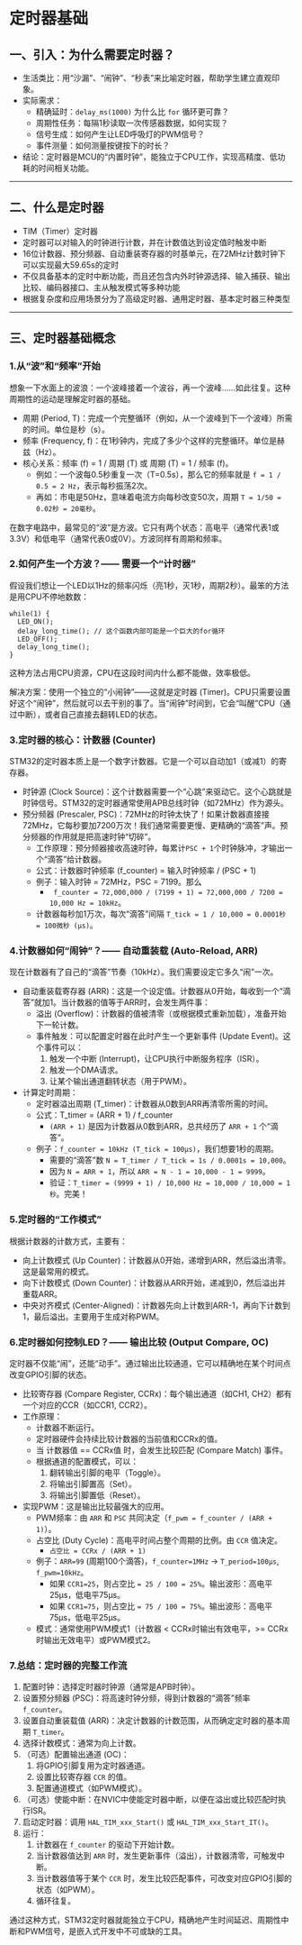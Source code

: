# 定时器基础

## 一、引入：为什么需要定时器？

- 生活类比：用“沙漏”、“闹钟”、“秒表”来比喻定时器，帮助学生建立直观印象。
- 实际需求：
  - 精确延时：`delay_ms(1000)` 为什么比 `for` 循环更可靠？
  - 周期性任务：每隔1秒读取一次传感器数据，如何实现？
  - 信号生成：如何产生让LED呼吸灯的PWM信号？
  - 事件测量：如何测量按键按下的时长？
- 结论：定时器是MCU的“内置时钟”，能独立于CPU工作，实现高精度、低功耗的时间相关功能。

------



## 二、什么是定时器

- TIM（Timer）定时器
- 定时器可以对输入的时钟进行计数，并在计数值达到设定值时触发中断
- 16位计数器、预分频器、自动重装寄存器的时基单元，在72MHz计数时钟下可以实现最大59.65s的定时
- 不仅具备基本的定时中断功能，而且还包含内外时钟源选择、输入捕获、输出比较、编码器接口、主从触发模式等多种功能
- 根据复杂度和应用场景分为了高级定时器、通用定时器、基本定时器三种类型

------



## 三、定时器基础概念

### 1.从“波”和“频率”开始

想象一下水面上的波浪：一个波峰接着一个波谷，再一个波峰……如此往复。这种周期性的运动是理解定时器的基础。

- 周期 (Period, T)：完成一个完整循环（例如，从一个波峰到下一个波峰）所需的时间。单位是秒（s）。
- 频率 (Frequency, f)：在1秒钟内，完成了多少个这样的完整循环。单位是赫兹（Hz）。
- 核心关系：频率 (f) = 1 / 周期 (T) 或 周期 (T) = 1 / 频率 (f)。
  - 例如：一个波每0.5秒重复一次（T=0.5s），那么它的频率就是 `f = 1 / 0.5 = 2 Hz`，表示每秒振荡2次。
  - 再如：市电是50Hz，意味着电流方向每秒改变50次，周期 `T = 1/50 = 0.02秒 = 20毫秒`。

在数字电路中，最常见的“波”是方波。它只有两个状态：高电平（通常代表1或3.3V）和低电平（通常代表0或0V）。方波同样有周期和频率。



### 2.如何产生一个方波？—— 需要一个“计时器”

假设我们想让一个LED以1Hz的频率闪烁（亮1秒，灭1秒，周期2秒）。最笨的方法是用CPU不停地数数：

```Plain
while(1) {
  LED_ON();
  delay_long_time(); // 这个函数内部可能是一个巨大的for循环
  LED_OFF();
  delay_long_time();
}
```

这种方法占用CPU资源，CPU在这段时间内什么都不能做，效率极低。

解决方案：使用一个独立的“小闹钟”——这就是定时器 (Timer)。CPU只需要设置好这个“闹钟”，然后就可以去干别的事了。当“闹钟”时间到，它会“叫醒”CPU（通过中断），或者自己直接去翻转LED的状态。



### 3.定时器的核心：计数器 (Counter)

STM32的定时器本质上是一个数字计数器。它是一个可以自动加1（或减1）的寄存器。

- 时钟源 (Clock Source)：这个计数器需要一个“心跳”来驱动它。这个心跳就是时钟信号。STM32的定时器通常使用APB总线时钟（如72MHz）作为源头。
- 预分频器 (Prescaler, PSC)：72MHz的时钟太快了！如果计数器直接接72MHz，它每秒要加7200万次！我们通常需要更慢、更精确的“滴答”声。预分频器的作用就是把高速时钟“切碎”。
  - 工作原理：预分频器接收高速时钟，每累计`PSC + 1`个时钟脉冲，才输出一个“滴答”给计数器。
  - 公式：计数器时钟频率 (f_counter) = 输入时钟频率 / (PSC + 1)
  - 例子：输入时钟 = 72MHz，PSC = 7199。那么 
    -   ` f_counter = 72,000,000 / (7199 + 1) = 72,000,000 / 7200 = 10,000 Hz = 10kHz`。
  - 计数器每秒加1万次，每次“滴答”间隔 `T_tick = 1 / 10,000 = 0.0001秒 = 100微秒 (μs)`。



### 4.计数器如何“闹钟”？—— 自动重装载 (Auto-Reload, ARR)

现在计数器有了自己的“滴答”节奏（10kHz）。我们需要设定它多久“闹”一次。

- 自动重装载寄存器 (ARR)：这是一个设定值。计数器从0开始，每收到一个“滴答”就加1。当计数器的值等于ARR时，会发生两件事：
  - 溢出 (Overflow)：计数器的值被清零（或根据模式重新加载），准备开始下一轮计数。
  - 事件触发：可以配置定时器在此时产生一个更新事件 (Update Event)。这个事件可以：
    1. 触发一个中断 (Interrupt)，让CPU执行中断服务程序（ISR）。
    2. 触发一个DMA请求。
    3. 让某个输出通道翻转状态（用于PWM）。
- 计算定时周期：
  - 定时器溢出周期 (T_timer)：计数器从0数到ARR再清零所需的时间。
  - 公式：T_timer = (ARR + 1) / f_counter
    - `(ARR + 1)` 是因为计数器从0数到ARR，总共经历了 `ARR + 1` 个“滴答”。
  - 例子：`f_counter = 10kHz (T_tick = 100μs)`，我们想要1秒的周期。
    - 需要的“滴答”数 `N = T_timer / T_tick = 1s / 0.0001s = 10,000`。
    - 因为 `N = ARR + 1`，所以 `ARR = N - 1 = 10,000 - 1 = 9999`。
    - 验证：`T_timer = (9999 + 1) / 10,000 Hz = 10,000 / 10,000 = 1秒`。完美！



### 5.定时器的“工作模式”

根据计数器的计数方式，主要有：

- 向上计数模式 (Up Counter)：计数器从0开始，递增到ARR，然后溢出清零。这是最常用的模式。
- 向下计数模式 (Down Counter)：计数器从ARR开始，递减到0，然后溢出并重载ARR。
- 中央对齐模式 (Center-Aligned)：计数器先向上计数到ARR-1，再向下计数到1，最后溢出。主要用于生成对称PWM。



### 6.定时器如何控制LED？—— 输出比较 (Output Compare, OC)

定时器不仅能“闹”，还能“动手”。通过输出比较通道，它可以精确地在某个时间点改变GPIO引脚的状态。

- 比较寄存器 (Compare Register, CCRx)：每个输出通道（如CH1, CH2）都有一个对应的CCR（如CCR1, CCR2）。
- 工作原理：
  - 计数器不断运行。
  - 定时器硬件会持续比较计数器的当前值和CCRx的值。
  - 当 计数器值 == CCRx值 时，会发生比较匹配 (Compare Match) 事件。
  - 根据通道的配置模式，可以：
    1. 翻转输出引脚的电平（Toggle）。
    2. 将输出引脚置高（Set）。
    3. 将输出引脚置低（Reset）。
- 实现PWM：这是输出比较最强大的应用。
  - PWM频率：由 `ARR` 和 `PSC` 共同决定（`f_pwm = f_counter / (ARR + 1)`）。
  - 占空比 (Duty Cycle)：高电平时间占整个周期的比例。由 `CCR` 值决定。
    - `占空比 = CCRx / (ARR + 1)`
  - 例子：`ARR=99` (周期100个滴答)，`f_counter=1MHz` -> `T_period=100μs`, `f_pwm=10kHz`。
    - 如果 `CCR1=25`，则占空比 `= 25 / 100 = 25%`。输出波形：高电平25μs，低电平75μs。
    - 如果 `CCR1=75`，则占空比 `= 75 / 100 = 75%`。输出波形：高电平75μs，低电平25μs。
  - 模式：通常使用PWM模式1（计数器 < CCRx时输出有效电平，>= CCRx时输出无效电平）或PWM模式2。



### 7.总结：定时器的完整工作流 

1. 配置时钟：选择定时器时钟源（通常是APB时钟）。
2. 设置预分频器 (PSC)：将高速时钟分频，得到计数器的“滴答”频率 `f_counter`。
3. 设置自动重装载值 (ARR)：决定计数器的计数范围，从而确定定时器的基本周期 `T_timer`。
4. 选择计数模式：通常为向上计数。
5. （可选）配置输出通道 (OC)：
   1. 将GPIO引脚复用为定时器通道。
   2. 设置比较寄存器 `CCR` 的值。
   3. 配置通道模式（如PWM模式）。
6. （可选）使能中断：在NVIC中使能定时器中断，以便在溢出或比较匹配时执行ISR。
7. 启动定时器：调用 `HAL_TIM_xxx_Start()` 或 `HAL_TIM_xxx_Start_IT()`。
8. 运行：
   1. 计数器在 `f_counter` 的驱动下开始计数。
   2. 当计数器值达到 `ARR` 时，发生更新事件（溢出），计数器清零，可触发中断。
   3. 当计数器值等于某个 `CCR` 时，发生比较匹配事件，可改变对应GPIO引脚的状态（如PWM）。
   4. 循环往复。

通过这种方式，STM32定时器就能独立于CPU，精确地产生时间延迟、周期性中断和PWM信号，是嵌入式开发中不可或缺的工具。